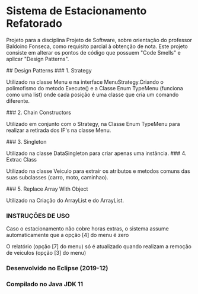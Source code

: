 # Sistema de Estacionamento Refatorado
<p>Projeto para a disciplina Projeto de Software, sobre orientação do professor Baldoino Fonseca, como requisito parcial à obtenção de nota. Este projeto consiste em alterar os pontos de código que possuem "Code Smells" e aplicar "Design Patterns". <p/>
## Design Patterns
### 1. Strategy
<p>Utilizado na classe Menu e na interface MenuStrategy.Criando o polimofismo do metodo Execute() e a Classe Enum TypeMenu (funciona como uma list) onde cada posição é uma classe que cria um comando diferente. <p/>
### 2. Chain Constructors
<p>Utilizado em conjunto com o Strategy, na Classe Enum TypeMenu para realizar a retirada dos IF's na classe Menu.<p/>
### 3. Singleton
<p>Utilizado na classe DataSingleton para criar apenas uma instância.
### 4. Extrac Class 
<p>Utilizado na classe Veiculo para extrair os atributos e metodos comuns das suas subclasses (carro, moto, caminhao).<p/>
### 5. Replace Array With Object
<p>Utilizado na Criação do ArrayList<Veiculo> e do ArrayList<Double>.<p/>
  
### INSTRUÇÕES DE USO
<p>Caso o estacionamento não cobre horas extras, o sistema assume automaticamente que a opção [4] do menu é zero<p/>
<p>O relatório (opção [7] do menu) só é atualizado quando realizam a remoção de veiculos (opção [3] do menu)<p/>

### Desenvolvido no Eclipse (2019-12)
### Compilado no Java JDK 11

  
